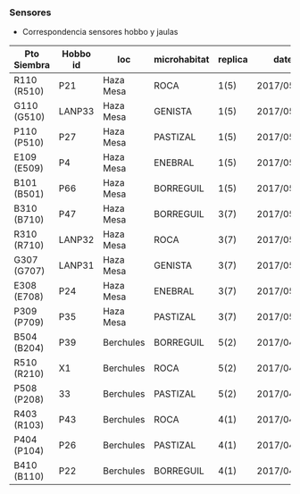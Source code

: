 ### Sensores 
* Correspondencia sensores hobbo y jaulas 

| Pto Siembra        | Hobbo id | loc       | microhabitat  | replica    | date       |
|--------------------|----------|-----------|---------------|------------|------------|
| R110 (R510)        | P21      | Haza Mesa | ROCA          | 1(5)       | 2017/05/03 |
| G110 (G510)        | LANP33   | Haza Mesa | GENISTA       | 1(5)       | 2017/05/03 |
| P110 (P510)        | P27      | Haza Mesa | PASTIZAL      | 1(5)       | 2017/05/03 |
| E109 (E509)        | P4       | Haza Mesa | ENEBRAL       | 1(5)       | 2017/05/03 |
| B101 (B501)        | P66      | Haza Mesa | BORREGUIL     | 1(5)       | 2017/05/03 |
| B310 (B710)        | P47      | Haza Mesa | BORREGUIL     | 3(7)       | 2017/05/05 |
| R310 (R710)        | LANP32   | Haza Mesa | ROCA          | 3(7)       | 2017/05/05 |
| G307 (G707)        | LANP31   | Haza Mesa | GENISTA       | 3(7)       | 2017/05/05 |
| E308 (E708)        | P24      | Haza Mesa | ENEBRAL       | 3(7)       | 2017/05/05 |
| P309 (P709)        | P35      | Haza Mesa | PASTIZAL      | 3(7)       | 2017/05/05 |
| B504 (B204)        | P39      | Berchules | BORREGUIL     | 5(2)       | 2017/04/24 |
| R510 (R210)        | X1       | Berchules | ROCA          | 5(2)       | 2017/04/24 |
| P508 (P208)        | 33       | Berchules | PASTIZAL      | 5(2)       | 2017/04/24 |
| R403 (R103)        | P43      | Berchules | ROCA          | 4(1)       | 2017/04/24 |
| P404 (P104)        | P26      | Berchules | PASTIZAL      | 4(1)       | 2017/04/24 |
| B410 (B110)        | P22      | Berchules | BORREGUIL     | 4(1)       | 2017/04/24 |